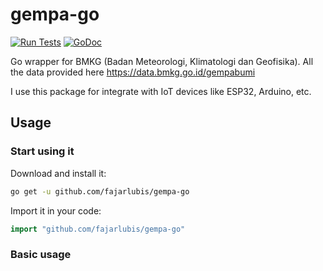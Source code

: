 # gempa-go

[![Run Tests](https://github.com/fajarlubis/gempa-go/actions/workflows/ci.yml/badge.svg)](https://github.com/fajarlubis/gempa-go/actions/workflows/ci.yml)
[![GoDoc](https://godoc.org/github.com/fajarlubis/gempa-go?status.svg)](https://godoc.org/github.com/fajarlubis/gempa-go)

Go wrapper for BMKG (Badan Meteorologi, Klimatologi dan Geofisika). All the data provided here https://data.bmkg.go.id/gempabumi

I use this package for integrate with IoT devices like ESP32, Arduino, etc.

## Usage

### Start using it

Download and install it:

```sh
go get -u github.com/fajarlubis/gempa-go
```

Import it in your code:

```go
import "github.com/fajarlubis/gempa-go"
```

### Basic usage

```go

```
